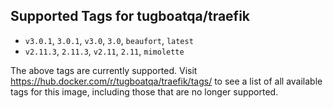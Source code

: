## Supported Tags for tugboatqa/traefik

* `v3.0.1`, `3.0.1`, `v3.0`, `3.0`, `beaufort`, `latest`
* `v2.11.3`, `2.11.3`, `v2.11`, `2.11`, `mimolette`

The above tags are currently supported. Visit https://hub.docker.com/r/tugboatqa/traefik/tags/ to see a list of all available tags for this image, including those that are no longer supported.
